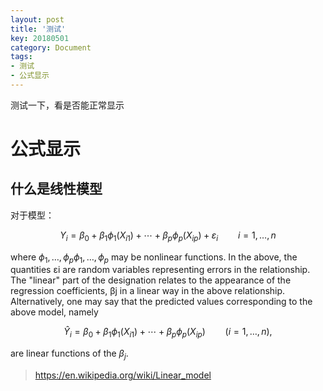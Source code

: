 ```yaml
---
layout: post
title: '测试'
key: 20180501
category: Document
tags:
- 测试
- 公式显示
---
```


测试一下，看是否能正常显示
<!--more-->

# 公式显示

## 什么是线性模型
对于模型：

$$Y_{i} = \beta_{0}+\beta_{1}\phi _{1}(X_{{i1}})+\cdots +\beta _{p}\phi _{p}(X_{{ip}})+\varepsilon _{i}\qquad i=1,\ldots ,n $$

where ${\displaystyle \phi _{1},\ldots ,\phi _{p}} \phi _{1},\ldots ,\phi _{p}$ may be nonlinear functions. In the above, the quantities εi are random variables representing errors in the relationship. The "linear" part of the designation relates to the appearance of the regression coefficients, βj in a linear way in the above relationship. Alternatively, one may say that the predicted values corresponding to the above model, namely

$${\hat {Y}}_{i}=\beta _{0}+\beta _{1}\phi _{1}(X_{{i1}})+\cdots +\beta _{p}\phi _{p}(X_{{ip}})\qquad (i=1,\ldots ,n),$$

are linear functions of the $\beta_j$.

> https://en.wikipedia.org/wiki/Linear_model
